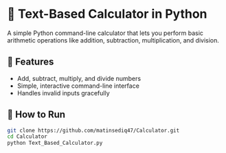 # 🧮 Text-Based Calculator in Python

A simple Python command-line calculator that lets you perform basic arithmetic operations like addition, subtraction, multiplication, and division.

## 🚀 Features
- Add, subtract, multiply, and divide numbers
- Simple, interactive command-line interface
- Handles invalid inputs gracefully

## 🧩 How to Run
```bash
git clone https://github.com/matinsediq47/Calculator.git
cd Calculator
python Text_Based_Calculator.py
